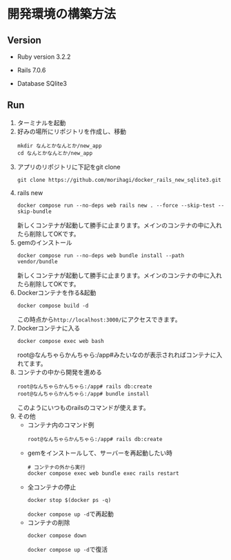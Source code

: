 # 開発環境の構築方法
## Version
* Ruby version
3.2.2

* Rails
7.0.6

* Database
SQlite3

## Run
1. ターミナルを起動
2. 好みの場所にリポジトリを作成し、移動
    ```
    mkdir なんとかなんとか/new_app
    cd なんとかなんとか/new_app
    ```
3. アプリのリポジトリに下記をgit clone
    ```
    git clone https://github.com/morihagi/docker_rails_new_sqlite3.git
    ```
4. rails new
    ```
    docker compose run --no-deps web rails new . --force --skip-test --skip-bundle
    ```
    新しくコンテナが起動して勝手に止まります。メインのコンテナの中に入れたら削除してOKです。
5. gemのインストール
    ```
    docker compose run --no-deps web bundle install --path vendor/bundle
    ```
    新しくコンテナが起動して勝手に止まります。メインのコンテナの中に入れたら削除してOKです。
6. Dockerコンテナを作る&起動
    ```
    docker compose build -d
    ```
    この時点から`http://localhost:3000/`にアクセスできます。
7. Dockerコンテナに入る
    ```
    docker compose exec web bash
    ```
    root@なんちゃらかんちゃら:/app#みたいなのが表示されればコンテナに入れてます。
11. コンテナの中から開発を進める
    ```
    root@なんちゃらかんちゃら:/app# rails db:create
    root@なんちゃらかんちゃら:/app# bundle install
    ```
    このようにいつものrailsのコマンドが使えます。
8.  その他
    - コンテナ内のコマンド例
        ```
        root@なんちゃらかんちゃら:/app# rails db:create
        ```
    - gemをインストールして、サーバーを再起動したい時
        ```
        # コンテナの外から実行
        docker compose exec web bundle exec rails restart
        ```
    - 全コンテナの停止
        ```
        docker stop $(docker ps -q)
        ```
        `docker compose up -d`で再起動
    - コンテナの削除
        ```
        docker compose down
        ```
        `docker compose up -d`で復活

